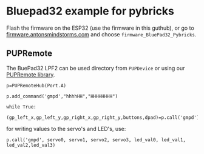 # Bluepad32 example for pybricks

Flash the firmware on the ESP32 (use the firmware in this guthub), or go to [firmware.antonsmindstorms.com](https://firmware.antonsmindstorms.com) and choose `firmware_BluePad32_Pybricks`.

## PUPRemote

The BuePad32 LPF2 can be used directory from `PUPDevice` or using our [PUPRemote library](https://github.com/antonvh/PUPRemote). 

```
p=PUPRemoteHub(Port.A)

p.add_command('gmpd',"hhhhHH","HHHHHHHH")

while True:
  (gp_left_x,gp_left_y,gp_right_x,gp_right_y,buttons,dpad)=p.call('gmpd')
```

for writing values to the servo's and LED's, use:
```
p.call('gmpd', servo0, servo1, servo2, servo3, led_val0, led_val1, led_val2,led_val3)
```
